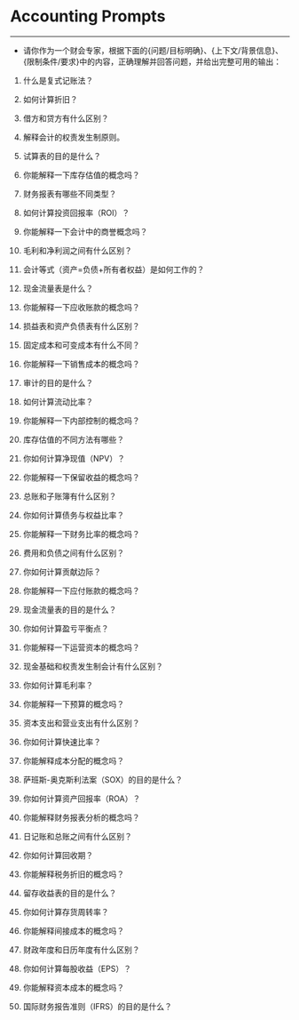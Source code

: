 # Accounting Prompts
---
- 请你作为一个财会专家，根据下面的{问题/目标明确}、{上下文/背景信息}、{限制条件/要求}中的内容，正确理解并回答问题，并给出完整可用的输出：

1. 什么是复式记账法？
2. 如何计算折旧？
3. 借方和贷方有什么区别？
4. 解释会计的权责发生制原则。
5. 试算表的目的是什么？
6. 你能解释一下库存估值的概念吗？
7. 财务报表有哪些不同类型？
8. 如何计算投资回报率（ROI）？
9. 你能解释一下会计中的商誉概念吗？
10. 毛利和净利润之间有什么区别？
11. 会计等式（资产=负债+所有者权益）是如何工作的？
12. 现金流量表是什么？
13. 你能解释一下应收账款的概念吗？
14. 损益表和资产负债表有什么区别？
15. 固定成本和可变成本有什么不同？
16. 你能解释一下销售成本的概念吗？
17. 审计的目的是什么？
18. 如何计算流动比率？

19. 你能解释一下内部控制的概念吗？
20. 库存估值的不同方法有哪些？
21. 你如何计算净现值（NPV）？
22. 你能解释一下保留收益的概念吗？
23. 总账和子账簿有什么区别？
24. 你如何计算债务与权益比率？
25. 你能解释一下财务比率的概念吗？
26. 费用和负债之间有什么区别？
27. 你如何计算贡献边际？
28. 你能解释一下应付账款的概念吗？
29. 现金流量表的目的是什么？
30. 你如何计算盈亏平衡点？
31. 你能解释一下运营资本的概念吗？
32. 现金基础和权责发生制会计有什么区别？
33. 你如何计算毛利率？
34. 你能解释一下预算的概念吗？
35. 资本支出和营业支出有什么区别？
36. 你如何计算快速比率？
37. 你能解释成本分配的概念吗？

38. 萨班斯-奥克斯利法案（SOX）的目的是什么？
39. 你如何计算资产回报率（ROA）？
40. 你能解释财务报表分析的概念吗？
41. 日记账和总账之间有什么区别？
42. 你如何计算回收期？
43. 你能解释税务折旧的概念吗？
44. 留存收益表的目的是什么？
45. 你如何计算存货周转率？
46. 你能解释间接成本的概念吗？
47. 财政年度和日历年度有什么区别？
48. 你如何计算每股收益（EPS）？
49. 你能解释资本成本的概念吗？
50. 国际财务报告准则（IFRS）的目的是什么？